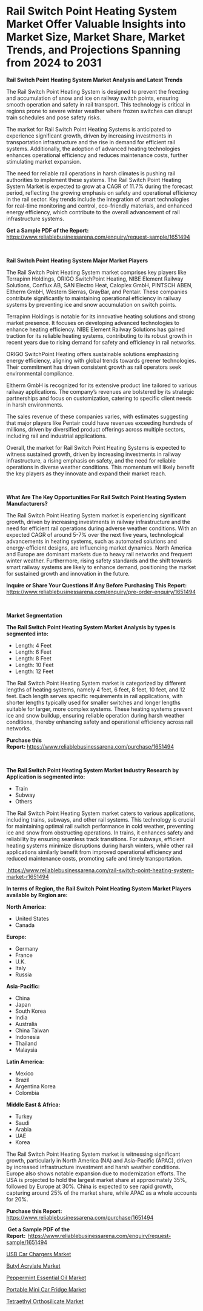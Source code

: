 <p><h1>Rail Switch Point Heating System Market Offer Valuable Insights into Market Size, Market Share, Market Trends, and Projections Spanning from 2024 to 2031</h1></p><p><strong>Rail Switch Point Heating System Market Analysis and Latest Trends</strong></p>
<p><p>The Rail Switch Point Heating System is designed to prevent the freezing and accumulation of snow and ice on railway switch points, ensuring smooth operation and safety in rail transport. This technology is critical in regions prone to severe winter weather where frozen switches can disrupt train schedules and pose safety risks. </p><p>The market for Rail Switch Point Heating Systems is anticipated to experience significant growth, driven by increasing investments in transportation infrastructure and the rise in demand for efficient rail systems. Additionally, the adoption of advanced heating technologies enhances operational efficiency and reduces maintenance costs, further stimulating market expansion. </p><p>The need for reliable rail operations in harsh climates is pushing rail authorities to implement these systems. The Rail Switch Point Heating System Market is expected to grow at a CAGR of 11.7% during the forecast period, reflecting the growing emphasis on safety and operational efficiency in the rail sector. Key trends include the integration of smart technologies for real-time monitoring and control, eco-friendly materials, and enhanced energy efficiency, which contribute to the overall advancement of rail infrastructure systems.</p></p>
<p><strong>Get a Sample PDF of the Report:&nbsp;</strong> <a href="https://www.reliablebusinessarena.com/enquiry/request-sample/1651494?utm_campaign=1284&utm_medium=2&utm_source=Github&utm_content=ia&utm_term=26092024&utm_id=rail-switch-point-heating-system">https://www.reliablebusinessarena.com/enquiry/request-sample/1651494</a></p>
<p>&nbsp;</p>
<p><strong>Rail Switch Point Heating System Major Market Players</strong></p>
<p><p>The Rail Switch Point Heating System market comprises key players like Terrapinn Holdings, ORIGO SwitchPoint Heating, NIBE Element Railway Solutions, Conflux AB, SAN Electro Heat, Caloplex GmbH, PINTSCH ABEN, Eltherm GmbH, Western Sierras, GrayBar, and Pentair. These companies contribute significantly to maintaining operational efficiency in railway systems by preventing ice and snow accumulation on switch points.</p><p>Terrapinn Holdings is notable for its innovative heating solutions and strong market presence. It focuses on developing advanced technologies to enhance heating efficiency. NIBE Element Railway Solutions has gained traction for its reliable heating systems, contributing to its robust growth in recent years due to rising demand for safety and efficiency in rail networks.</p><p>ORIGO SwitchPoint Heating offers sustainable solutions emphasizing energy efficiency, aligning with global trends towards greener technologies. Their commitment has driven consistent growth as rail operators seek environmental compliance.</p><p>Eltherm GmbH is recognized for its extensive product line tailored to various railway applications. The company’s revenues are bolstered by its strategic partnerships and focus on customization, catering to specific client needs in harsh environments.</p><p>The sales revenue of these companies varies, with estimates suggesting that major players like Pentair could have revenues exceeding hundreds of millions, driven by diversified product offerings across multiple sectors, including rail and industrial applications.</p><p>Overall, the market for Rail Switch Point Heating Systems is expected to witness sustained growth, driven by increasing investments in railway infrastructure, a rising emphasis on safety, and the need for reliable operations in diverse weather conditions. This momentum will likely benefit the key players as they innovate and expand their market reach.</p></p>
<p>&nbsp;</p>
<p><strong>What Are The Key Opportunities For Rail Switch Point Heating System Manufacturers?</strong></p>
<p><p>The Rail Switch Point Heating System market is experiencing significant growth, driven by increasing investments in railway infrastructure and the need for efficient rail operations during adverse weather conditions. With an expected CAGR of around 5-7% over the next five years, technological advancements in heating systems, such as automated solutions and energy-efficient designs, are influencing market dynamics. North America and Europe are dominant markets due to heavy rail networks and frequent winter weather. Furthermore, rising safety standards and the shift towards smart railway systems are likely to enhance demand, positioning the market for sustained growth and innovation in the future.</p></p>
<p><strong>Inquire or Share Your Questions If Any Before Purchasing This Report:</strong> <a href="https://www.reliablebusinessarena.com/enquiry/pre-order-enquiry/1651494?utm_campaign=1284&utm_medium=2&utm_source=Github&utm_content=ia&utm_term=26092024&utm_id=rail-switch-point-heating-system">https://www.reliablebusinessarena.com/enquiry/pre-order-enquiry/1651494</a></p>
<p>&nbsp;</p>
<p><strong>Market Segmentation</strong></p>
<p><strong>The Rail Switch Point Heating System Market Analysis by types is segmented into:</strong></p>
<p><ul><li>Length: 4 Feet</li><li>Length: 6 Feet</li><li>Length: 8 Feet</li><li>Length: 10 Feet</li><li>Length: 12 Feet</li></ul></p>
<p><p>The Rail Switch Point Heating System market is categorized by different lengths of heating systems, namely 4 feet, 6 feet, 8 feet, 10 feet, and 12 feet. Each length serves specific requirements in rail applications, with shorter lengths typically used for smaller switches and longer lengths suitable for larger, more complex systems. These heating systems prevent ice and snow buildup, ensuring reliable operation during harsh weather conditions, thereby enhancing safety and operational efficiency across rail networks.</p></p>
<p><strong>Purchase this Report:&nbsp;</strong><a href="https://www.reliablebusinessarena.com/purchase/1651494?utm_campaign=1284&utm_medium=2&utm_source=Github&utm_content=ia&utm_term=26092024&utm_id=rail-switch-point-heating-system">https://www.reliablebusinessarena.com/purchase/1651494</a></p>
<p>&nbsp;</p>
<p><strong>The Rail Switch Point Heating System Market Industry Research by Application is segmented into:</strong></p>
<p><ul><li>Train</li><li>Subway</li><li>Others</li></ul></p>
<p><p>The Rail Switch Point Heating System market caters to various applications, including trains, subways, and other rail systems. This technology is crucial for maintaining optimal rail switch performance in cold weather, preventing ice and snow from obstructing operations. In trains, it enhances safety and reliability by ensuring seamless track transitions. For subways, efficient heating systems minimize disruptions during harsh winters, while other rail applications similarly benefit from improved operational efficiency and reduced maintenance costs, promoting safe and timely transportation.</p></p>
<p><a href="https://www.reliablebusinessarena.com/rail-switch-point-heating-system-market-r1651494?utm_campaign=1284&utm_medium=2&utm_source=Github&utm_content=ia&utm_term=26092024&utm_id=rail-switch-point-heating-system">&nbsp;https://www.reliablebusinessarena.com/rail-switch-point-heating-system-market-r1651494</a></p>
<p><strong>In terms of Region, the Rail Switch Point Heating System Market Players available by Region are:</strong></p>
<p>
    <p> <strong> North America: </strong>
        <ul>
            <li>United States</li>
            <li>Canada</li>
        </ul>
        </p> 
    <p> <strong> Europe: </strong>
        <ul>
            <li>Germany</li>
            <li>France</li>
            <li>U.K.</li>
            <li>Italy</li>
            <li>Russia</li>
        </ul>
        </p> 
    <p> <strong> Asia-Pacific: </strong>
        <ul>
            <li>China</li>
            <li>Japan</li>
            <li>South Korea</li>
            <li>India</li>
            <li>Australia</li>
            <li>China Taiwan</li>
            <li>Indonesia</li>
            <li>Thailand</li>
            <li>Malaysia</li>
        </ul>
        </p> 
    <p> <strong> Latin America: </strong>
        <ul>
            <li>Mexico</li>
            <li>Brazil</li>
            <li>Argentina Korea</li>
            <li>Colombia</li>
        </ul>
        </p> 
    <p> <strong> Middle East & Africa: </strong>
        <ul>
            <li>Turkey</li>
            <li>Saudi</li>
            <li>Arabia</li>
            <li>UAE</li>
            <li>Korea</li>
        </ul>
    </p>
    </p>
<p><p>The Rail Switch Point Heating System market is witnessing significant growth, particularly in North America (NA) and Asia-Pacific (APAC), driven by increased infrastructure investment and harsh weather conditions. Europe also shows notable expansion due to modernization efforts. The USA is projected to hold the largest market share at approximately 35%, followed by Europe at 30%. China is expected to see rapid growth, capturing around 25% of the market share, while APAC as a whole accounts for 20%.</p></p>
<p><strong>Purchase this Report: </strong><a href="https://www.reliablebusinessarena.com/purchase/1651494?utm_campaign=1284&utm_medium=2&utm_source=Github&utm_content=ia&utm_term=26092024&utm_id=rail-switch-point-heating-system">https://www.reliablebusinessarena.com/purchase/1651494</a></p>
<p>&nbsp;<strong>Get a Sample PDF of the Report:&nbsp;&nbsp;</strong><a href="https://www.reliablebusinessarena.com/enquiry/request-sample/1651494?utm_campaign=1284&utm_medium=2&utm_source=Github&utm_content=ia&utm_term=26092024&utm_id=rail-switch-point-heating-system">https://www.reliablebusinessarena.com/enquiry/request-sample/1651494</a></p>
<p><strong></strong></p>
<p><p><a href="https://www.linkedin.com/pulse/evaluating-global-usb-car-chargers-market-trends-growth-kyejf?utm_campaign=1284&utm_medium=2&utm_source=Github&utm_content=ia&utm_term=26092024&utm_id=rail-switch-point-heating-system">USB Car Chargers Market</a></p><p><a href="https://www.linkedin.com/pulse/exploring-butyl-acrylate-market-dynamics-global-trends-future-4h0ic?utm_campaign=1284&utm_medium=2&utm_source=Github&utm_content=ia&utm_term=26092024&utm_id=rail-switch-point-heating-system">Butyl Acrylate Market</a></p><p><a href="https://issuu.com/reportprime-2/docs/peppermint-essential-oil-market-siz_d0a406530e2774?utm_campaign=1284&utm_medium=2&utm_source=Github&utm_content=ia&utm_term=26092024&utm_id=rail-switch-point-heating-system">Peppermint Essential Oil Market</a></p><p><a href="https://issuu.com/reportprime-2/docs/portable-mini-car-fridge-market-siz_421927ec07e76e?utm_campaign=1284&utm_medium=2&utm_source=Github&utm_content=ia&utm_term=26092024&utm_id=rail-switch-point-heating-system">Portable Mini Car Fridge Market</a></p><p><a href="https://www.linkedin.com/pulse/insights-tetraethyl-orthosilicate-industry-market-financial-0gvqe?utm_campaign=1284&utm_medium=2&utm_source=Github&utm_content=ia&utm_term=26092024&utm_id=rail-switch-point-heating-system">Tetraethyl Orthosilicate Market</a></p></p>